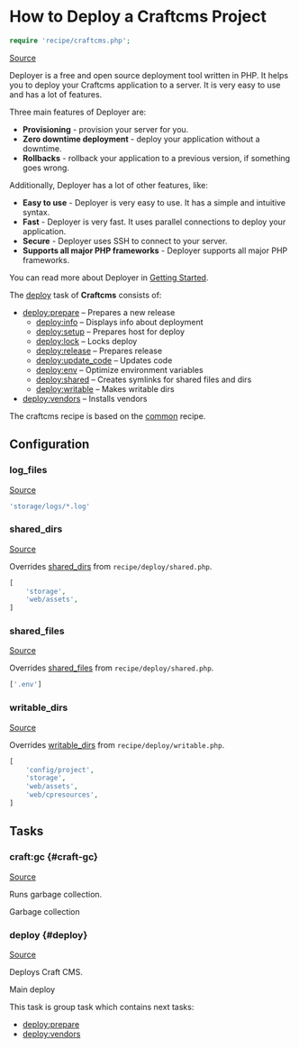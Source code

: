 <!-- DO NOT EDIT THIS FILE! -->
<!-- Instead edit recipe/craftcms.php -->
<!-- Then run bin/docgen -->

# How to Deploy a Craftcms Project

```php
require 'recipe/craftcms.php';
```

[Source](/recipe/craftcms.php)

Deployer is a free and open source deployment tool written in PHP. 
It helps you to deploy your Craftcms application to a server. 
It is very easy to use and has a lot of features. 

Three main features of Deployer are:
- **Provisioning** - provision your server for you.
- **Zero downtime deployment** - deploy your application without a downtime.
- **Rollbacks** - rollback your application to a previous version, if something goes wrong.

Additionally, Deployer has a lot of other features, like:
- **Easy to use** - Deployer is very easy to use. It has a simple and intuitive syntax.
- **Fast** - Deployer is very fast. It uses parallel connections to deploy your application.
- **Secure** - Deployer uses SSH to connect to your server.
- **Supports all major PHP frameworks** - Deployer supports all major PHP frameworks.

You can read more about Deployer in [Getting Started](/docs/getting-started.md).

The [deploy](#deploy) task of **Craftcms** consists of:
* [deploy:prepare](/docs/recipe/common.md#deploy-prepare) – Prepares a new release
  * [deploy:info](/docs/recipe/deploy/info.md#deploy-info) – Displays info about deployment
  * [deploy:setup](/docs/recipe/deploy/setup.md#deploy-setup) – Prepares host for deploy
  * [deploy:lock](/docs/recipe/deploy/lock.md#deploy-lock) – Locks deploy
  * [deploy:release](/docs/recipe/deploy/release.md#deploy-release) – Prepares release
  * [deploy:update_code](/docs/recipe/deploy/update_code.md#deploy-update_code) – Updates code
  * [deploy:env](/docs/recipe/symfony.md#deploy-env) – Optimize environment variables
  * [deploy:shared](/docs/recipe/deploy/shared.md#deploy-shared) – Creates symlinks for shared files and dirs
  * [deploy:writable](/docs/recipe/deploy/writable.md#deploy-writable) – Makes writable dirs
* [deploy:vendors](/docs/recipe/deploy/vendors.md#deploy-vendors) – Installs vendors


The craftcms recipe is based on the [common](/docs/recipe/common.md) recipe.

## Configuration
### log_files
[Source](https://github.com/deployphp/deployer/blob/master/recipe/craftcms.php#L9)



```php title="Default value"
'storage/logs/*.log'
```


### shared_dirs
[Source](https://github.com/deployphp/deployer/blob/master/recipe/craftcms.php#L11)

Overrides [shared_dirs](/docs/recipe/deploy/shared.md#shared_dirs) from `recipe/deploy/shared.php`.



```php title="Default value"
[
    'storage',
    'web/assets',
]
```


### shared_files
[Source](https://github.com/deployphp/deployer/blob/master/recipe/craftcms.php#L16)

Overrides [shared_files](/docs/recipe/deploy/shared.md#shared_files) from `recipe/deploy/shared.php`.



```php title="Default value"
['.env']
```


### writable_dirs
[Source](https://github.com/deployphp/deployer/blob/master/recipe/craftcms.php#L18)

Overrides [writable_dirs](/docs/recipe/deploy/writable.md#writable_dirs) from `recipe/deploy/writable.php`.



```php title="Default value"
[
    'config/project',
    'storage',
    'web/assets',
    'web/cpresources',
]
```



## Tasks

### craft\:gc {#craft-gc}
[Source](https://github.com/deployphp/deployer/blob/master/recipe/craftcms.php#L120)

Runs garbage collection.

Garbage collection


### deploy {#deploy}
[Source](https://github.com/deployphp/deployer/blob/master/recipe/craftcms.php#L127)

Deploys Craft CMS.

Main deploy


This task is group task which contains next tasks:
* [deploy:prepare](/docs/recipe/common.md#deploy-prepare)
* [deploy:vendors](/docs/recipe/deploy/vendors.md#deploy-vendors)


